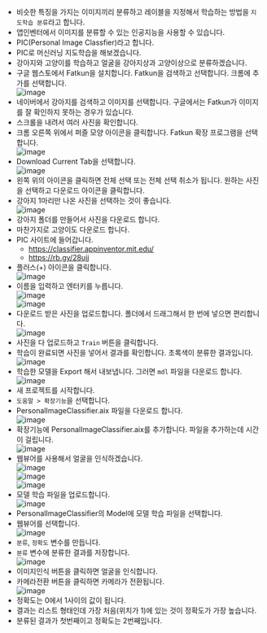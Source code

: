 * 비슷한 특징을 가지는 이미지끼리 분류하고 레이블을 지정해서 학습하는 방법을 ```지도학습 분류```라고 합니다.
* 앱인벤터에서 이미지를 분류할 수 있는 인공지능을 사용할 수 있습니다.
* PIC(Personal Image Classfier)라고 합니다.
* PIC로 머신러닝 지도학습을 해보겠습니다.
* 강아지와 고양이를 학습하고 얼굴을 강아지상과 고양이상으로 분류하겠습니다.
* 구글 웹스토에서 Fatkun을 설치합니다. Fatkun을 검색하고 선택합니다. 크롬에 추가를 선택합니다.   
![image](https://github.com/itple-sw/appinventer/assets/76088532/a77e245e-24dc-4269-8940-81ce1fa4ecdb)
* 네이버에서 강아지를 검색하고 이미지를 선택합니다. 구글에서는 Fatkun가 이미지를 잘 확인하지 못하는 경우가 있습니다.
* 스크롤을 내려서 여러 사진을 확인합니다.
* 크롬 오른쪽 위에서 퍼즐 모양 아이콘을 클릭합니다. Fatkun 확장 프로그램을 선택합니다.    
![image](https://github.com/itple-sw/appinventer/assets/76088532/d2fd6eca-80e0-4a4f-85c4-ce6fbbfc3f81)
* Download Current Tab을 선택합니다.   
![image](https://github.com/itple-sw/appinventer/assets/76088532/c9c6c2c0-7877-4989-b503-1ecf87a647bc)
* 왼쪽 위의 아이콘을 클릭하면 전체 선택 또는 전체 선택 취소가 됩니다. 원하는 사진을 선택하고 다운로드 아이콘을 클릭합니다.
* 강아지 1마리만 나온 사진을 선택하는 것이 좋습니다.    
![image](https://github.com/itple-sw/appinventer/assets/76088532/69af6d33-4ce2-4dd9-a868-afb865382981)
* 강아지 폴더를 만들어서 사진을 다운로드 합니다.
* 마찬가지로 고양이도 다운로드 합니다.
* PIC 사이트에 들어갑니다.
  * https://classifier.appinventor.mit.edu/
  * https://rb.gy/28ujj 
* 플러스(+) 아이콘을 클릭합니다.      
![image](https://github.com/itple-sw/appinventer/assets/76088532/59419d0e-c2a8-45c2-b289-04f792a70384)
* 이름을 입력하고 엔터키를 누릅니다.   
![image](https://github.com/itple-sw/appinventer/assets/76088532/8c6b8cac-4568-44c9-97e3-b64fff73a18a)   
![image](https://github.com/itple-sw/appinventer/assets/76088532/a26ccc1e-a2c1-493a-83cc-da698a2f8be7)
* 다운로드 받은 사진을 업로드합니다. 폴더에서 드래그해서 한 번에 넣으면 편리합니다.   
![image](https://github.com/itple-sw/appinventer/assets/76088532/ba81ccb6-ebd7-41ae-99ea-dfd8ceb38925)
* 사진을 다 업로드하고 ```Train``` 버튼을 클릭합니다.
* 학습이 완료되면 사진을 넣어서 결과를 확인합니다. 초록색이 분류한 결과입니다.   
![image](https://github.com/itple-sw/appinventer/assets/76088532/2b472eb1-dc9c-489e-9640-75574c9e58cf)
* 학습한 모델을 Export 해서 내보냅니다. 그러면 ```mdl``` 파일을 다운로드 합니다.   
![image](https://github.com/itple-sw/appinventer/assets/76088532/c771d7a1-91df-43bd-8a63-7a4350348f89)
* 새 프로젝트를 시작합니다.
* ```도움말 > 확장기능```을 선택합니다.
* PersonalImageClassifier.aix 파일을 다운로드 합니다.   
![image](https://github.com/itple-sw/appinventer/assets/76088532/9412b2da-9070-4cab-abef-0867d81ac700)
* 확장기능에 PersonalImageClassifier.aix를 추가합니다. 파일을 추가하는데 시간이 걸립니다.   
![image](https://github.com/itple-sw/appinventer/assets/76088532/ac7b4ad4-b9f8-46d5-b58e-49ad2f6b5c0d)
* 웹뷰어를 사용해서 얼굴을 인식하겠습니다.      
![image](https://github.com/itple-sw/appinventer/assets/76088532/28c1c241-2697-49d6-9705-f73d6eeb6a87)   
![image](https://github.com/itple-sw/appinventer/assets/76088532/b7d41a6b-0d74-47e9-9be1-c52f652b15bb)   
![image](https://github.com/itple-sw/appinventer/assets/76088532/0c2a778d-840b-4d97-89b6-de39ab7a641b)
* 모델 학습 파일을 업로드합니다.   
![image](https://github.com/itple-sw/appinventer/assets/76088532/f11cfe24-05cf-4f6b-a2a1-2bced5bdaba5)
* PersonalImageClassifier의 Model에 모델 학습 파일을 선택합니다.
* 웹뷰어를 선택합니다.   
![image](https://github.com/itple-sw/appinventer/assets/76088532/585739b2-2ffe-4142-b01d-da5987055057)
* ```분류```, ```정확도``` 변수를 만듭니다.
* ```분류``` 변수에 분류한 결과를 저장합니다.   
![image](https://github.com/itple-sw/appinventer/assets/76088532/9d3a950d-17ba-40ca-8400-a152ec842879)
* 이미지인식 버튼을 클릭하면 얼굴을 인식합니다.
* 카메라전환 버튼을 클릭하면 카메라가 전환됩니다.   
![image](https://github.com/itple-sw/appinventer/assets/76088532/98a64262-f4c7-4508-a123-e607befa134a)
* 정확도는 0에서 1사이의 값이 됩니다.
* 결과는 리스트 형태인데 가장 처음(위치가 1)에 있는 것이 정확도가 가장 높습니다.
* 분류된 결과가 첫번째이고 정확도는 2번째입니다.    













